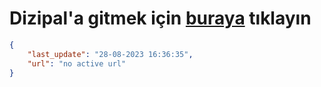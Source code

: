 # Dizipal'a gitmek için [buraya](None) tıklayın
        
```json
{
    "last_update": "28-08-2023 16:36:35",
    "url": "no active url"
}
```